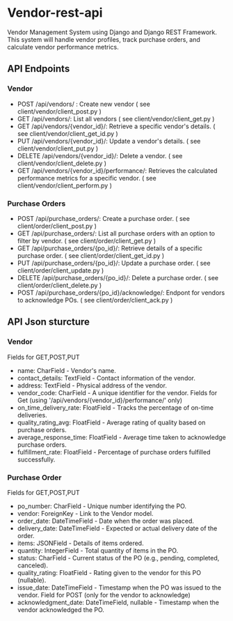 # Vendor-rest-api
Vendor Management System using Django and Django REST Framework. This
system will handle vendor profiles, track purchase orders, and calculate vendor performance
metrics.

## API Endpoints
### Vendor
  - POST /api/vendors/ : Create new vendor ( see client/vendor/client_post.py )
  - GET /api/vendors/: List all vendors ( see client/vendor/client_get.py )
  - GET /api/vendors/{vendor_id}/: Retrieve a specific vendor's details. ( see client/vendor/client_get_id.py )
  - PUT /api/vendors/{vendor_id}/: Update a vendor's details. ( see client/vendor/client_put.py )
  - DELETE /api/vendors/{vendor_id}/: Delete a vendor. ( see client/vendor/client_delete.py )
  - GET /api/vendors/{vendor_id}/performance/: Retrieves the calculated performance metrics for a specific vendor. ( see client/vendor/client_perform.py )
    
### Purchase Orders
  - POST /api/purchase_orders/: Create a purchase order. ( see client/order/client_post.py )
  - GET /api/purchase_orders/: List all purchase orders with an option to filter by vendor. ( see client/order/client_get.py )
  - GET /api/purchase_orders/{po_id}/: Retrieve details of a specific purchase order. ( see client/order/client_get_id.py )
  - PUT /api/purchase_orders/{po_id}/: Update a purchase order. ( see client/order/client_update.py )
  - DELETE /api/purchase_orders/{po_id}/: Delete a purchase order. ( see client/order/client_delete.py )
  - POST /api/purchase_orders/{po_id}/acknowledge/: Endpont for vendors to acknowledge POs. ( see client/order/client_ack.py )

## API Json sturcture
### Vendor
  Fields for GET,POST,PUT
  - name: CharField - Vendor's name.
  - contact_details: TextField - Contact information of the vendor.
  - address: TextField - Physical address of the vendor.
  - vendor_code: CharField - A unique identifier for the vendor.
  Fields for Get (using '/api/vendors/{vendor_id}/performance/' only)
  - on_time_delivery_rate: FloatField - Tracks the percentage of on-time deliveries.
  - quality_rating_avg: FloatField - Average rating of quality based on purchase orders.
  - average_response_time: FloatField - Average time taken to acknowledge purchase orders.
  - fulfillment_rate: FloatField - Percentage of purchase orders fulfilled successfully.

### Purchase Order
  Fields for GET,POST,PUT
  - po_number: CharField - Unique number identifying the PO.
  - vendor: ForeignKey - Link to the Vendor model.
  - order_date: DateTimeField - Date when the order was placed.
  - delivery_date: DateTimeField - Expected or actual delivery date of the order.
  - items: JSONField - Details of items ordered.
  - quantity: IntegerField - Total quantity of items in the PO.
  - status: CharField - Current status of the PO (e.g., pending, completed, canceled).
  - quality_rating: FloatField - Rating given to the vendor for this PO (nullable).
  - issue_date: DateTimeField - Timestamp when the PO was issued to the vendor.
  Field for POST (only for the vendor to acknowledge)
  - acknowledgment_date: DateTimeField, nullable - Timestamp when the vendor acknowledged the PO.
